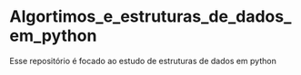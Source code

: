 # Algortimos_e_estruturas_de_dados_em_python
 Esse repositório é focado ao estudo de estruturas de dados em python
